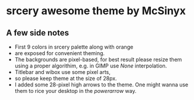 # srcery awesome theme by McSinyx

## A few side notes

* First 9 colors in srcery palette along with orange
* are exposed for convenient theming.
* The backgrounds are pixel-based, for best result please resize them using a
  proper algorithim, e.g. in GIMP use *None* interpolation.
* Titlebar and wibox use some pixel arts,
* so please keep theme at the size of 28px.
* I added some 28-pixel high arrows to the theme.
  One might wanna use them to rice your desktop in the *powerarrow* way.
